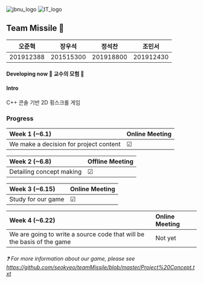 ![jbnu_logo](https://user-images.githubusercontent.com/65169722/83265660-c2c8ee00-a1fc-11ea-8f67-d42cabce63a4.png) ![IT_logo](https://user-images.githubusercontent.com/65169722/83266051-4551ad80-a1fd-11ea-9776-3af3ad784981.PNG)


## Team Missile :rocket:
| 오준혁 | 장우석 | 정석찬 | 조민서 |
:------------: | :-------------: | :-------------: | :-------------: |
| 201912388 | 201515300 | 201918800 | 201912430 |


#### Developing now  :european_castle: 교수의 모험 :european_castle:

#### Intro 
C++ 콘솔 기반 2D 횡스크롤 게임
### Progress
|Week 1 (~6.1) | Online Meeting |
| :------------ | :---------- |
| We make a decision for project content | &#9745; |


|Week 2 (~6.8) | Offline Meeting |
| :------------ | :---------- |
| Detailing concept making | &#9745; |

|Week 3 (~6.15) | Online Meeting |
| :------------ | :---------- |
| Study for our game | &#9745; |


|Week 4 (~6.22) | Online Meeting |
| :------------ | :---------- |
| We are going to write a source code that will be the basis of the game | Not yet |

###### :question: For more information about our game, please see https://github.com/seokyeo/teamMissile/blob/master/Project%20Concept.txt
